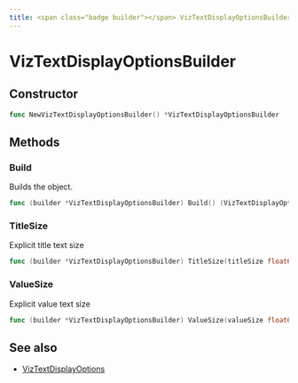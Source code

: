 ```yaml
---
title: <span class="badge builder"></span> VizTextDisplayOptionsBuilder
---
```

# <span class="badge builder"></span> VizTextDisplayOptionsBuilder

## Constructor

```go
func NewVizTextDisplayOptionsBuilder() *VizTextDisplayOptionsBuilder
```
## Methods

### <span class="badge object-method"></span> Build

Builds the object.

```go
func (builder *VizTextDisplayOptionsBuilder) Build() (VizTextDisplayOptions, error)
```

### <span class="badge object-method"></span> TitleSize

Explicit title text size

```go
func (builder *VizTextDisplayOptionsBuilder) TitleSize(titleSize float64) *VizTextDisplayOptionsBuilder
```

### <span class="badge object-method"></span> ValueSize

Explicit value text size

```go
func (builder *VizTextDisplayOptionsBuilder) ValueSize(valueSize float64) *VizTextDisplayOptionsBuilder
```

## See also

 * <span class="badge object-type-struct"></span> [VizTextDisplayOptions](./object-VizTextDisplayOptions.md)
